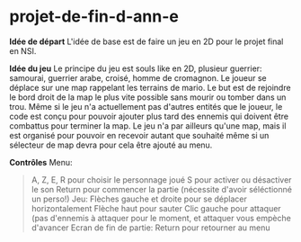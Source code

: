 # projet-de-fin-d-ann-e

**Idée de départ** L'idée de base est de faire un jeu en 2D pour le projet final en NSI.

**Idée du jeu**
Le principe du jeu est souls like en 2D, plusieur guerrier: samourai, guerrier arabe, croisé, homme de cromagnon.
Le joueur se déplace sur une map rappelant les terrains de mario. Le but est de rejoindre le bord droit de la map le plus vite possible sans mourir ou tomber dans un trou. Même si le jeu n'a actuellement pas d'autres entités que le joueur, le code est conçu pour pouvoir ajouter plus tard des ennemis qui doivent être combattus pour terminer la map.
Le jeu n'a par ailleurs qu'une map, mais il est organisé pour pouvoir en recevoir autant que souhaité même si un sélecteur de map devra pour cela être ajouté au menu.

**Contrôles**
Menu:
> A, Z, E, R pour choisir le personnage joué
> S pour activer ou désactiver le son
> Return pour commencer la partie (nécessite d'avoir séléctionné un perso!)
Jeu:
> Flèches gauche et droite pour se déplacer horizontalement
> Flèche haut pour sauter
> Clic gauche pour attaquer (pas d'ennemis à attaquer pour le moment, et attaquer vous empèche d'avancer
Ecran de fin de partie:
> Return pour retourner au menu
